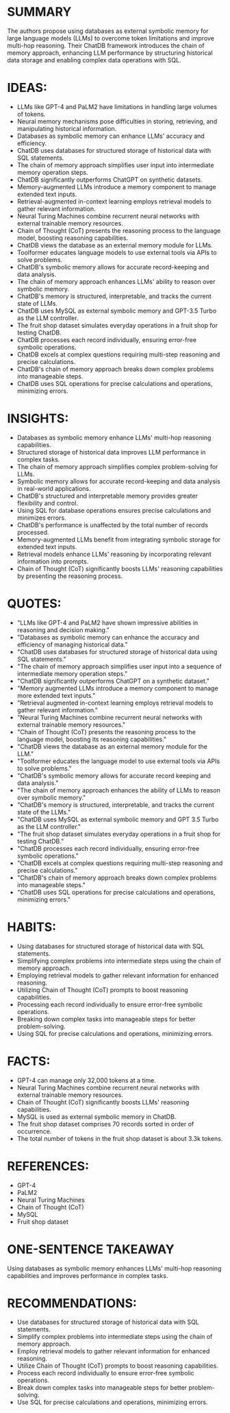 # SUMMARY
The authors propose using databases as external symbolic memory for large language models (LLMs) to overcome token limitations and improve multi-hop reasoning. Their ChatDB framework introduces the chain of memory approach, enhancing LLM performance by structuring historical data storage and enabling complex data operations with SQL.

# IDEAS:
- LLMs like GPT-4 and PaLM2 have limitations in handling large volumes of tokens.
- Neural memory mechanisms pose difficulties in storing, retrieving, and manipulating historical information.
- Databases as symbolic memory can enhance LLMs' accuracy and efficiency.
- ChatDB uses databases for structured storage of historical data with SQL statements.
- The chain of memory approach simplifies user input into intermediate memory operation steps.
- ChatDB significantly outperforms ChatGPT on synthetic datasets.
- Memory-augmented LLMs introduce a memory component to manage extended text inputs.
- Retrieval-augmented in-context learning employs retrieval models to gather relevant information.
- Neural Turing Machines combine recurrent neural networks with external trainable memory resources.
- Chain of Thought (CoT) presents the reasoning process to the language model, boosting reasoning capabilities.
- ChatDB views the database as an external memory module for LLMs.
- Toolformer educates language models to use external tools via APIs to solve problems.
- ChatDB's symbolic memory allows for accurate record-keeping and data analysis.
- The chain of memory approach enhances LLMs' ability to reason over symbolic memory.
- ChatDB's memory is structured, interpretable, and tracks the current state of LLMs.
- ChatDB uses MySQL as external symbolic memory and GPT-3.5 Turbo as the LLM controller.
- The fruit shop dataset simulates everyday operations in a fruit shop for testing ChatDB.
- ChatDB processes each record individually, ensuring error-free symbolic operations.
- ChatDB excels at complex questions requiring multi-step reasoning and precise calculations.
- ChatDB's chain of memory approach breaks down complex problems into manageable steps.
- ChatDB uses SQL operations for precise calculations and operations, minimizing errors.

# INSIGHTS:
- Databases as symbolic memory enhance LLMs' multi-hop reasoning capabilities.
- Structured storage of historical data improves LLM performance in complex tasks.
- The chain of memory approach simplifies complex problem-solving for LLMs.
- Symbolic memory allows for accurate record-keeping and data analysis in real-world applications.
- ChatDB's structured and interpretable memory provides greater flexibility and control.
- Using SQL for database operations ensures precise calculations and minimizes errors.
- ChatDB's performance is unaffected by the total number of records processed.
- Memory-augmented LLMs benefit from integrating symbolic storage for extended text inputs.
- Retrieval models enhance LLMs' reasoning by incorporating relevant information into prompts.
- Chain of Thought (CoT) significantly boosts LLMs' reasoning capabilities by presenting the reasoning process.

# QUOTES:
- "LLMs like GPT-4 and PaLM2 have shown impressive abilities in reasoning and decision making."
- "Databases as symbolic memory can enhance the accuracy and efficiency of managing historical data."
- "ChatDB uses databases for structured storage of historical data using SQL statements."
- "The chain of memory approach simplifies user input into a sequence of intermediate memory operation steps."
- "ChatDB significantly outperforms ChatGPT on a synthetic dataset."
- "Memory augmented LLMs introduce a memory component to manage more extended text inputs."
- "Retrieval augmented in-context learning employs retrieval models to gather relevant information."
- "Neural Turing Machines combine recurrent neural networks with external trainable memory resources."
- "Chain of Thought (CoT) presents the reasoning process to the language model, boosting its reasoning capabilities."
- "ChatDB views the database as an external memory module for the LLM."
- "Toolformer educates the language model to use external tools via APIs to solve problems."
- "ChatDB's symbolic memory allows for accurate record keeping and data analysis."
- "The chain of memory approach enhances the ability of LLMs to reason over symbolic memory."
- "ChatDB's memory is structured, interpretable, and tracks the current state of the LLMs."
- "ChatDB uses MySQL as external symbolic memory and GPT 3.5 Turbo as the LLM controller."
- "The fruit shop dataset simulates everyday operations in a fruit shop for testing ChatDB."
- "ChatDB processes each record individually, ensuring error-free symbolic operations."
- "ChatDB excels at complex questions requiring multi-step reasoning and precise calculations."
- "ChatDB's chain of memory approach breaks down complex problems into manageable steps."
- "ChatDB uses SQL operations for precise calculations and operations, minimizing errors."

# HABITS:
- Using databases for structured storage of historical data with SQL statements.
- Simplifying complex problems into intermediate steps using the chain of memory approach.
- Employing retrieval models to gather relevant information for enhanced reasoning.
- Utilizing Chain of Thought (CoT) prompts to boost reasoning capabilities.
- Processing each record individually to ensure error-free symbolic operations.
- Breaking down complex tasks into manageable steps for better problem-solving.
- Using SQL for precise calculations and operations, minimizing errors.

# FACTS:
- GPT-4 can manage only 32,000 tokens at a time.
- Neural Turing Machines combine recurrent neural networks with external trainable memory resources.
- Chain of Thought (CoT) significantly boosts LLMs' reasoning capabilities.
- MySQL is used as external symbolic memory in ChatDB.
- The fruit shop dataset comprises 70 records sorted in order of occurrence.
- The total number of tokens in the fruit shop dataset is about 3.3k tokens.

# REFERENCES:
- GPT-4
- PaLM2
- Neural Turing Machines
- Chain of Thought (CoT)
- MySQL
- Fruit shop dataset

# ONE-SENTENCE TAKEAWAY
Using databases as symbolic memory enhances LLMs' multi-hop reasoning capabilities and improves performance in complex tasks.

# RECOMMENDATIONS:
- Use databases for structured storage of historical data with SQL statements.
- Simplify complex problems into intermediate steps using the chain of memory approach.
- Employ retrieval models to gather relevant information for enhanced reasoning.
- Utilize Chain of Thought (CoT) prompts to boost reasoning capabilities.
- Process each record individually to ensure error-free symbolic operations.
- Break down complex tasks into manageable steps for better problem-solving.
- Use SQL for precise calculations and operations, minimizing errors.